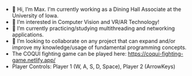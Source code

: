 - 👋 Hi, I’m Max. I'm currently working as a Dining Hall Associate at the University of Iowa.
- 👀 I’m interested in Computer Vision and VR/AR Technology!
- 🌱 I’m currently practicing/studying multithreading and networking applications.
- 💞️ I’m looking to collaborate on any project that can expand and/or improve my knowledge/usage of fundamental programming concepts.
- The COQUI fighting game can be played here: https://coqui-fighting-game.netlify.app/
- Player Controls:  Player 1 (W, A, S, D, Space), Player 2 (ArrowKeys)
<!---
max-proj17/max-proj17 is a ✨ special ✨ repository because its `README.md` (this file) appears on your GitHub profile.
You can click the Preview link to take a look at your changes.
--->
